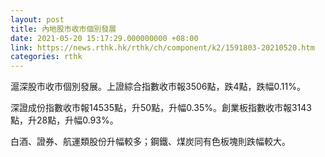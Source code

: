 ```yaml
---
layout: post
title: 內地股市收市個別發展
date: 2021-05-20 15:17:29.000000000 +08:00
link: https://news.rthk.hk/rthk/ch/component/k2/1591803-20210520.htm
categories: rthk
---
```


滬深股市收市個別發展。上證綜合指數收市報3506點，跌4點，跌幅0.11%。

深證成份指數收市報14535點，升50點，升幅0.35%。創業板指數收市報3143點，升28點，升幅0.93%。

白酒、證券、航運類股份升幅較多；鋼鐵、煤炭同有色板塊則跌幅較大。
